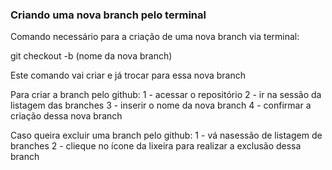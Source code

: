 ### Criando uma nova branch pelo terminal

Comando necessário para a criação de uma nova branch via terminal:

git checkout -b (nome da nova branch)

Este comando vai criar e já trocar para essa nova branch

Para criar a branch pelo github:
1 - acessar o repositório
2 - ir na sessão da listagem das branches
3 - inserir o nome da nova branch
4 - confirmar a criação dessa nova branch


Caso queira excluir uma branch pelo github:
1 - vá nasessão de listagem de branches
2 - clieque no ícone da lixeira para realizar a exclusão dessa branch